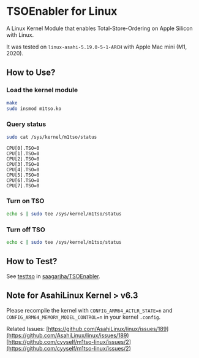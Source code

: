 # TSOEnabler for Linux

A Linux Kernel Module that enables Total-Store-Ordering on Apple Silicon with Linux.

It was tested on `linux-asahi-5.19.0-5-1-ARCH` with Apple Mac mini (M1, 2020).

## How to Use?

### Load the kernel module

```bash
make
sudo insmod m1tso.ko
```

### Query status

```bash
sudo cat /sys/kernel/m1tso/status
```

```
CPU[0].TSO=0
CPU[1].TSO=0
CPU[2].TSO=0
CPU[3].TSO=0
CPU[4].TSO=0
CPU[5].TSO=0
CPU[6].TSO=0
CPU[7].TSO=0
```

### Turn on TSO

```bash
echo s | sudo tee /sys/kernel/m1tso/status
```

### Turn off TSO

```bash
echo c | sudo tee /sys/kernel/m1tso/status
```

## How to Test?

See [testtso](https://github.com/saagarjha/TSOEnabler/blob/master/testtso/main.c) in [saagarjha/TSOEnabler](https://github.com/saagarjha/TSOEnabler).

## Note for AsahiLinux Kernel > v6.3

Please recompile the kernel with `CONFIG_ARM64_ACTLR_STATE=n` and `CONFIG_ARM64_MEMORY_MODEL_CONTROL=n` in your kernel `.config`.

Related Issues: [https://github.com/AsahiLinux/linux/issues/189](https://github.com/AsahiLinux/linux/issues/189) [https://github.com/cyyself/m1tso-linux/issues/2](https://github.com/cyyself/m1tso-linux/issues/2)

